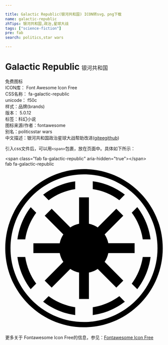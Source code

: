 ```yaml
---

title: Galactic Republic(银河共和国) ICON转svg、png下载
name: galactic-republic
zhTips: 银河共和国,政治,星球大战
tags: ["science-fiction"]
pre: fab
search: politics,star wars

---
```


# Galactic Republic  <small style="font-size: 60%;font-weight: 100">银河共和国</small>


<div class="detail-page">
<p>
<span><span class="badge-success badge">免费图标</span> </span>
<br/>
<span>
ICON库：
<span class="badge-secondary badge">Font Awesome Icon Free</span> 
</span>
<br/>
<span>
CSS名称：
<span class="badge-secondary badge">fa-galactic-republic</span> 
</span>
<br/>
<span>
unicode：
<span class="badge-secondary badge">f50c</span> 
<copy-btn content='f50c' btn-title=""></copy-btn>
<copy-btn :content='String.fromCodePoint(parseInt("f50c", 16))' btn-title="复制U"></copy-btn>
</span><br/><span>样式：<span class="badge-light badge">品牌(brands)</span></span>
<br/>
<span>
版本：
<span class="badge-secondary badge">5.0.12</span> 
</span><br/><span>标签：<span class="badge-light badge"><router-link to="/tags/science-fiction.html">科幻小说</router-link></span></span>
<br/>
<span>图标来源/作者：<span class="badge-light badge">fontawesome</span></span> 
<br/>
<span>别名：<span class="badge-light badge">politics</span><span class="badge-light badge">star wars</span></span><br/><span class="zh-detail">中文描述：<span class="badge-primary badge">银河共和国</span><span class="badge-primary badge">政治</span><span class="badge-primary badge">星球大战</span><span class="help-link"><span>帮助改进</span>(<a href="https://gitee.com/liuwave/icon-helper/edit/master/json/fontawesome/brands/galactic-republic.json" target="_blank" rel="noopener noreferrer">gitee</a><a href="https://github.com/liuwave/icon-helper/edit/master/json/fontawesome/brands/galactic-republic.json" target="_blank" rel="noopener noreferrer">github</a></span>)</span><br/>
</p>
</div>
<div class="alert alert-dark">
  <i class="fab fa-galactic-republic fa-xs"></i>
  <i class="fab fa-galactic-republic fa-sm"></i>
  <i class="fab fa-galactic-republic fa-lg"></i>
  <i class="fab fa-galactic-republic fa-2x"></i>
  <i class="fab fa-galactic-republic fa-3x"></i>
  <i class="fab fa-galactic-republic fa-5x"></i>
  <i class="fab fa-galactic-republic fa-7x"></i>
</div>
<div>
  <p>引入css文件后，可以用<code>&lt;span&gt;</code>包裹，放在页面中。具体如下所示：    
  </p>
  <div class="alert alert-primary" style="font-size: 14px">
    &lt;span class="fab fa-galactic-republic" aria-hidden="true"&gt;&lt;/span&gt;
    <copy-btn content='<span class="fab fa-galactic-republic" aria-hidden="true"></span>'></copy-btn>
  </div>
  <div class="alert alert-secondary">
    <i class="fab fa-galactic-republic"
    style="font-size: 24px"
    aria-hidden="true"></i> fab fa-galactic-republic
    <copy-btn content="fab fa-galactic-republic" btn-title="复制图标名称"></copy-btn>
  </div>
</div>
<div id="svg" class="svg-wrap">
<svg xmlns="http://www.w3.org/2000/svg" viewBox="0 0 496 512"><path d="M248 504C111.25 504 0 392.75 0 256S111.25 8 248 8s248 111.25 248 248-111.25 248-248 248zm0-479.47C120.37 24.53 16.53 128.37 16.53 256S120.37 487.47 248 487.47 479.47 383.63 479.47 256 375.63 24.53 248 24.53zm27.62 21.81v24.62a185.933 185.933 0 0 1 83.57 34.54l17.39-17.36c-28.75-22.06-63.3-36.89-100.96-41.8zm-55.37.07c-37.64 4.94-72.16 19.8-100.88 41.85l17.28 17.36h.08c24.07-17.84 52.55-30.06 83.52-34.67V46.41zm12.25 50.17v82.87c-10.04 2.03-19.42 5.94-27.67 11.42l-58.62-58.59-21.93 21.93 58.67 58.67c-5.47 8.23-9.45 17.59-11.47 27.62h-82.9v31h82.9c2.02 10.02 6.01 19.31 11.47 27.54l-58.67 58.69 21.93 21.93 58.62-58.62a77.873 77.873 0 0 0 27.67 11.47v82.9h31v-82.9c10.05-2.03 19.37-6.06 27.62-11.55l58.67 58.69 21.93-21.93-58.67-58.69c5.46-8.23 9.47-17.52 11.5-27.54h82.87v-31h-82.87c-2.02-10.02-6.03-19.38-11.5-27.62l58.67-58.67-21.93-21.93-58.67 58.67c-8.25-5.49-17.57-9.47-27.62-11.5V96.58h-31zm183.24 30.72l-17.36 17.36a186.337 186.337 0 0 1 34.67 83.67h24.62c-4.95-37.69-19.83-72.29-41.93-101.03zm-335.55.13c-22.06 28.72-36.91 63.26-41.85 100.91h24.65c4.6-30.96 16.76-59.45 34.59-83.52l-17.39-17.39zM38.34 283.67c4.92 37.64 19.75 72.18 41.8 100.9l17.36-17.39c-17.81-24.07-29.92-52.57-34.51-83.52H38.34zm394.7 0c-4.61 30.99-16.8 59.5-34.67 83.6l17.36 17.36c22.08-28.74 36.98-63.29 41.93-100.96h-24.62zM136.66 406.38l-17.36 17.36c28.73 22.09 63.3 36.98 100.96 41.93v-24.64c-30.99-4.63-59.53-16.79-83.6-34.65zm222.53.05c-24.09 17.84-52.58 30.08-83.57 34.67v24.57c37.67-4.92 72.21-19.79 100.96-41.85l-17.31-17.39h-.08z"/></svg>
</div>
<detail full-name='fa-galactic-republic'></detail>
    
<div><p>更多关于  Fontawesome Icon Free的信息，参见：<a target="_blank" href="https://iconhelper.cn/fontawesome.html">Fontawesome Icon Free</a>
</p></div>
